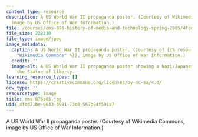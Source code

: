 ```yaml
---
content_type: resource
description: A US World War II propaganda poster. (Courtesy of Wikimedia Commons,
  image by US Office of War Information.)
file: /courses/cms-876-history-of-media-and-technology-spring-2005/4fcd21be6633b98173c6567b94f591a7_cms-876s05.jpg
file_size: 228310
file_type: image/jpeg
image_metadata:
  caption: A US World War II propaganda poster. (Courtesy of {{% resource_link "0ae53943-54cc-4bb3-829a-b37af9497858"
    "Wikimedia Commons" %}}, image by US Office of War Information.)
  credit: ''
  image-alt: A US World War II propaganda poster showing a Nazi/Japanese monster destroying
    the Statue of Liberty.
learning_resource_types: []
license: https://creativecommons.org/licenses/by-nc-sa/4.0/
ocw_type: ''
resourcetype: Image
title: cms-876s05.jpg
uid: 4fcd21be-6633-b981-73c6-567b94f591a7
---
```

A US World War II propaganda poster. (Courtesy of Wikimedia Commons, image by US Office of War Information.)